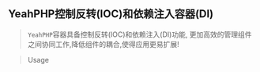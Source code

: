YeahPHP控制反转(IOC)和依赖注入容器(DI)
---

> `YeahPHP`容器具备控制反转(IOC)和依赖注入(DI)功能, 更加高效的管理组件之间协同工作,降低组件的耦合,使得应用更易扩展!

> Usage